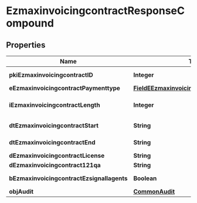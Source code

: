 

# EzmaxinvoicingcontractResponseCompound

## Properties

Name | Type | Description | Notes
------------ | ------------- | ------------- | -------------
**pkiEzmaxinvoicingcontractID** | **Integer** | The unique ID of the Ezmaxinvoicingcontract | 
**eEzmaxinvoicingcontractPaymenttype** | [**FieldEEzmaxinvoicingcontractPaymenttype**](FieldEEzmaxinvoicingcontractPaymenttype.md) |  | 
**iEzmaxinvoicingcontractLength** | **Integer** | The length in years of the Ezmaxinvoicingcontract | 
**dtEzmaxinvoicingcontractStart** | **String** | The start date of the Ezmaxinvoicingcontract | 
**dtEzmaxinvoicingcontractEnd** | **String** | The end date of the Ezmaxinvoicingcontract | 
**dEzmaxinvoicingcontractLicense** | **String** | The price of the license | 
**dEzmaxinvoicingcontract121qa** | **String** | The price for 121QA | 
**bEzmaxinvoicingcontractEzsignallagents** | **Boolean** | Whether eZsign is for all agents | 
**objAudit** | [**CommonAudit**](CommonAudit.md) |  | 




